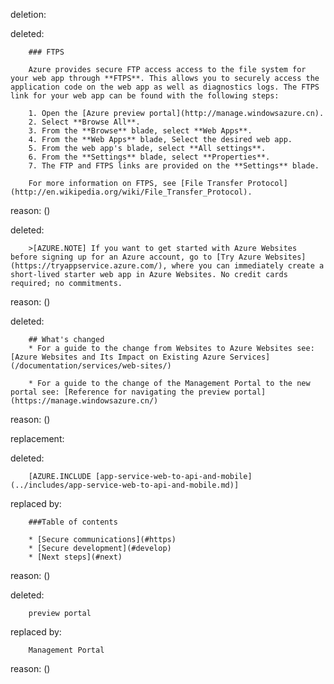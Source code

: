 deletion:

deleted:

		### FTPS
		
		Azure provides secure FTP access access to the file system for your web app through **FTPS**. This allows you to securely access the application code on the web app as well as diagnostics logs. The FTPS link for your web app can be found with the following steps:
		
		1. Open the [Azure preview portal](http://manage.windowsazure.cn).
		2. Select **Browse All**.
		3. From the **Browse** blade, select **Web Apps**.
		4. From the **Web Apps** blade, Select the desired web app.
		5. From the web app's blade, select **All settings**.
		6. From the **Settings** blade, select **Properties**.
		7. The FTP and FTPS links are provided on the **Settings** blade. 
		
		For more information on FTPS, see [File Transfer Protocol](http://en.wikipedia.org/wiki/File_Transfer_Protocol).

reason: ()

deleted:

		>[AZURE.NOTE] If you want to get started with Azure Websites before signing up for an Azure account, go to [Try Azure Websites](https://tryappservice.azure.com/), where you can immediately create a short-lived starter web app in Azure Websites. No credit cards required; no commitments.

reason: ()

deleted:

		## What's changed
		* For a guide to the change from Websites to Azure Websites see: [Azure Websites and Its Impact on Existing Azure Services](/documentation/services/web-sites/)
		
		* For a guide to the change of the Management Portal to the new portal see: [Reference for navigating the preview portal](https://manage.windowsazure.cn/)

reason: ()

replacement:

deleted:

		[AZURE.INCLUDE [app-service-web-to-api-and-mobile](../includes/app-service-web-to-api-and-mobile.md)]

replaced by:

		###Table of contents
		
		* [Secure communications](#https)
		* [Secure development](#develop)
		* [Next steps](#next)

reason: ()

deleted:

		preview portal

replaced by:

		Management Portal

reason: ()

